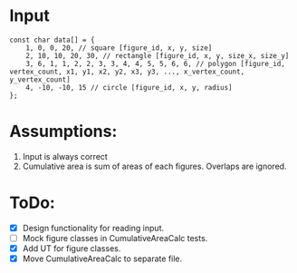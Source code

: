 # Input

```
const char data[] = {
    1, 0, 0, 20, // square [figure_id, x, y, size]
    2, 10, 10, 20, 30, // rectangle [figure_id, x, y, size_x, size_y]
    3, 6, 1, 1, 2, 2, 3, 3, 4, 4, 5, 5, 6, 6, // polygon [figure_id, vertex_count, x1, y1, x2, y2, x3, y3, ..., x_vertex_count, y_vertex_count]
    4, -10, -10, 15 // circle [figure_id, x, y, radius]
};
```



# Assumptions:
1. Input is always correct
2. Cumulative area is sum of areas of each figures. Overlaps are ignored.

# ToDo:
- [x] Design functionality for reading input.
- [ ] Mock figure classes in CumulativeAreaCalc tests.
- [x] Add UT for figure classes.
- [x] Move CumulativeAreaCalc to separate file.
